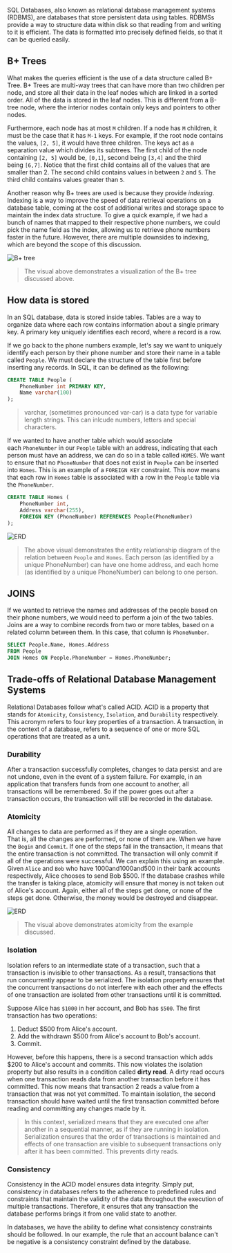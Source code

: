 SQL Databases, also known as relational database management systems (RDBMS), are databases that store persistent data using tables. RDBMSs provide a way to structure data within disk so that reading from and writing to it is efficient. The data is formatted into precisely defined fields, so that it can be queried easily.

## B+ Trees

What makes the queries efficient is the use of a data structure called B+ Tree. B+ Trees are multi-way trees that can have more than two children per node, and store all their data in the leaf nodes which are linked in a sorted order. All of the data is stored in the leaf nodes. This is different from a B-tree node, where the interior nodes contain only keys and pointers to other nodes.

Furthermore, each node has at most `M` children. If a node has `M` children, it must be the case that it has `M-1` keys. For example, if the root node contains the values, `[2, 5]`, it would have three children. The keys act as a separation value which divides its subtrees. The first child of the node containing `[2, 5]` would be, `[0,1]`, second being `[3,4]` and the third being `[6,7]`. Notice that the first child contains all of the values that are smaller than 2. The second child contains values in between `2` and `5`. The third child contains values greater than `5`.

Another reason why B+ trees are used is because they provide _indexing_. Indexing is a way to improve the speed of data retrieval operations on a database table, coming at the cost of additional writes and storage space to maintain the index data structure. To give a quick example, if we had a bunch of names that mapped to their respective phone numbers, we could pick the name field as the index, allowing us to retrieve phone numbers faster in the future. However, there are multiple downsides to indexing, which are beyond the scope of this discussion.

![B+ tree](https://imagedelivery.net/CLfkmk9Wzy8_9HRyug4EVA/7ba2d327-2dbd-4d30-084f-db50c59bfb00/sharpen=1)

> The visual above demonstrates a visualization of the B+ tree discussed above.

## How data is stored

In an SQL database, data is stored inside tables. Tables are a way to organize data where each row contains information about a single primary key. A primary key uniquely identifies each record, where a record is a row.

If we go back to the phone numbers example, let's say we want to uniquely identify each person by their phone number and store their name in a table called `People`. We must declare the structure of the table first before inserting any records. In SQL, it can be defined as the following:

```sql
CREATE TABLE People (
    PhoneNumber int PRIMARY KEY,
    Name varchar(100)
);
```

> varchar, (sometimes pronounced var-car) is a data type for variable length strings. This can inlcude numbers, letters and special characters.

If we wanted to have another table which would associate each `PhoneNumber` in our `People` table with an address, indicating that each person must have an address, we can do so in a table called `HOMES`. We want to ensure that no `PhoneNumber` that does not exist in `People` can be inserted into `Homes`. This is an example of a `FOREIGN KEY` constraint. This now means that each row in `Homes` table is associated with a row in the `People` table via the `PhoneNumber`.

```sql
CREATE TABLE Homes (
    PhoneNumber int,
    Address varchar(255),
    FOREIGN KEY (PhoneNumber) REFERENCES People(PhoneNumber)
);
```

![ERD](https://imagedelivery.net/CLfkmk9Wzy8_9HRyug4EVA/e3139584-c7ac-4acc-f1ed-6b8ebb652100/sharpen=1)

> The above visual demonstrates the entity relationship diagram of the relation between `People` and `Homes`. Each person (as identified by a unique PhoneNumber) can have one home address, and each home (as identified by a unique PhoneNumber) can belong to one person.

## JOINS

If we wanted to retrieve the names and addresses of the people based on their phone numbers, we would need to perform a join of the two tables. Joins are a way to combine records from two or more tables, based on a related column between them. In this case, that column is `PhoneNumber`.

```sql
SELECT People.Name, Homes.Address
FROM People
JOIN Homes ON People.PhoneNumber = Homes.PhoneNumber;
```

## Trade-offs of Relational Database Management Systems

Relational Databases follow what's called ACID. ACID is a property that stands for `Atomicity`, `Consistency`, `Isolation`, and `Durability` respectively. This acronym refers to four key properties of a transaction. A transaction, in the context of a database, refers to a sequence of one or more SQL operations that are treated as a unit.

### Durability

After a transaction successfully completes, changes to data persist and are not undone, even in the event of a system failure. For example, in an application that transfers funds from one account to another, all transactions will be remembered. So if the power goes out after a transaction occurs, the transaction will still be recorded in the database.

### Atomicity

All changes to data are performed as if they are a single operation.  
That is, all the changes are performed, or none of them are. When we have the `Begin` and `Commit`. If one of the steps fail in the transaction, it means that the entire transaction is not committed. The transaction will only commit if all of the operations were successful. We can explain this using an example. Given `Alice` and `Bob` who have 1000and1000and500 in their bank accounts respectively, Alice chooses to send Bob $500. If the database crashes while the transfer is taking place, atomicity will ensure that money is not taken out of Alice's account. Again, either all of the steps get done, or none of the steps get done. Otherwise, the money would be destroyed and disappear.

![ERD](https://imagedelivery.net/CLfkmk9Wzy8_9HRyug4EVA/569ef2cf-c0e7-4bcc-befa-9313e9aa2400/sharpen=1)

> The visual above demonstrates atomicity from the example discussed.

### Isolation

Isolation refers to an intermediate state of a transaction, such that a transaction is invisible to other transactions. As a result, transactions that run concurrently appear to be serialized. The isolation property ensures that the concurrent transactions do not interfere with each other and the effects of one transaction are isolated from other transactions until it is committed.

Suppose Alice has `$1000` in her account, and Bob has `$500`. The first transaction has two operations:

1. Deduct $500 from Alice's account.
2. Add the withdrawn $500 from Alice's account to Bob's account.
3. Commit.

However, before this happens, there is a second transaction which adds $200 to Alice's account and commits. This now violates the isolation property but also results in a condition called **dirty read**. A dirty read occurs when one transaction reads data from another transaction before it has committed. This now means that transaction 2 reads a value from a transaction that was not yet committed. To maintain isolation, the second transaction should have waited until the first transaction committed before reading and committing any changes made by it.

> In this context, serialized means that they are executed one after another in a sequential manner, as if they are running in isolation. Serialization ensures that the order of transactions is maintained and effects of one transaction are visible to subsequent transactions only after it has been committed. This prevents dirty reads.

### Consistency

Consistency in the ACID model ensures data integrity. Simply put, consistency in databases refers to the adherence to predefined rules and constraints that maintain the validity of the data throughout the execution of multiple transactions. Therefore, it ensures that any transaction the database performs brings it from one valid state to another.

In databases, we have the ability to define what consistency constraints should be followed. In our example, the rule that an account balance can't be negative is a consistency constraint defined by the database.